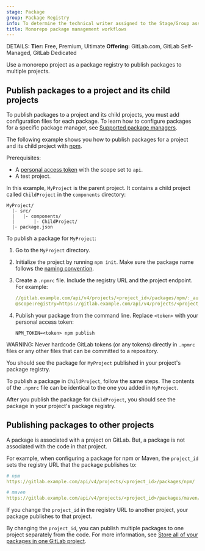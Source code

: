 ```yaml
---
stage: Package
group: Package Registry
info: To determine the technical writer assigned to the Stage/Group associated with this page, see https://handbook.gitlab.com/handbook/product/ux/technical-writing/#assignments
title: Monorepo package management workflows
---
```


DETAILS:
**Tier:** Free, Premium, Ultimate
**Offering:** GitLab.com, GitLab Self-Managed, GitLab Dedicated

Use a monorepo project as a package registry to publish packages to multiple projects.

## Publish packages to a project and its child projects

To publish packages to a project and its child projects, you must add configuration files for each package. To learn how to configure packages for a specific package manager, see [Supported package managers](../package_registry/supported_package_managers.md).

The following example shows you how to publish packages for a project and its child project with [npm](../npm_registry/index.md).

Prerequisites:

- A [personal access token](../../profile/personal_access_tokens.md)
  with the scope set to `api`.
- A test project.

In this example, `MyProject` is the parent project. It contains a child project called `ChildProject` in the
`components` directory:

```plaintext
MyProject/
  |- src/
  |   |- components/
  |       |- ChildProject/
  |- package.json
```

To publish a package for `MyProject`:

1. Go to the `MyProject` directory.
1. Initialize the project by running `npm init`. Make sure the package name follows the [naming convention](../npm_registry/index.md#naming-convention).
1. Create a `.npmrc` file. Include the registry URL and the project endpoint. For example:

   ```yaml
   //gitlab.example.com/api/v4/projects/<project_id>/packages/npm/:_authToken="${NPM_TOKEN}"
   @scope:registry=https://gitlab.example.com/api/v4/projects/<project_id>/packages/npm/
   ```

1. Publish your package from the command line. Replace `<token>` with your personal access token:

   ```shell
   NPM_TOKEN=<token> npm publish
   ```

WARNING:
Never hardcode GitLab tokens (or any tokens) directly in `.npmrc` files or any other files that can
be committed to a repository.

You should see the package for `MyProject` published in your project's package registry.

To publish a package in `ChildProject`, follow the same steps. The contents of the `.npmrc` file can be identical to the one you added in `MyProject`.

After you publish the package for `ChildProject`, you should see the package in your project's package registry.

## Publishing packages to other projects

A package is associated with a project on GitLab. But, a package is not associated
with the code in that project.

For example, when configuring a package for npm or Maven, the `project_id` sets the registry URL that the package publishes to:

```yaml
# npm
https://gitlab.example.com/api/v4/projects/<project_id>/packages/npm/

# maven
https://gitlab.example.com/api/v4/projects/<project_id>/packages/maven/
```

If you change the `project_id` in the registry URL to another project, your package publishes to that project.

By changing the `project_id`, you can publish multiple packages to one project separately from the code. For more information, see [Store all of your packages in one GitLab project](project_registry.md).
